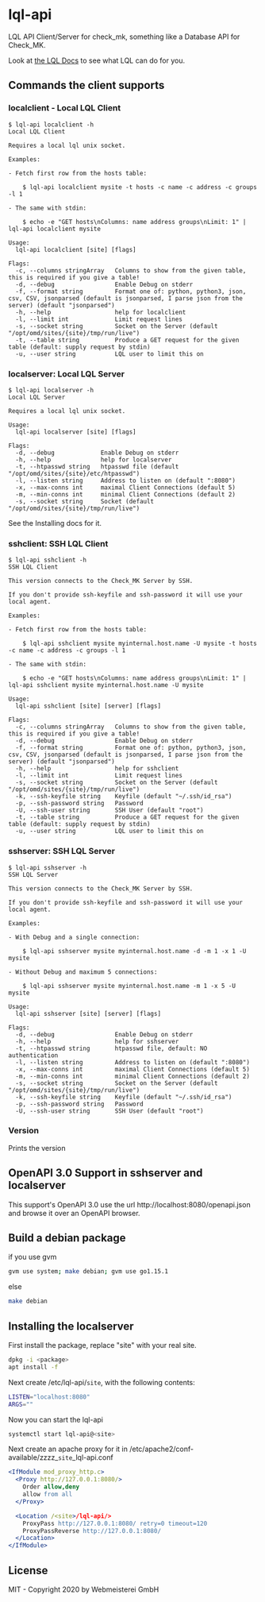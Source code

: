 # lql-api

LQL API Client/Server for check_mk, something like a Database API for Check_MK.

Look at [the LQL Docs](https://checkmk.com/cms_livestatus.html) to see what LQL can do for you.

## Commands the client supports

### localclient - Local LQL Client

```
$ lql-api localclient -h
Local LQL Client

Requires a local lql unix socket.

Examples:

- Fetch first row from the hosts table:

    $ lql-api localclient mysite -t hosts -c name -c address -c groups -l 1

- The same with stdin:

    $ echo -e "GET hosts\nColumns: name address groups\nLimit: 1" | lql-api localclient mysite

Usage:
  lql-api localclient [site] [flags]

Flags:
  -c, --columns stringArray   Columns to show from the given table, this is required if you give a table!
  -d, --debug                 Enable Debug on stderr
  -f, --format string         Format one of: python, python3, json, csv, CSV, jsonparsed (default is jsonparsed, I parse json from the server) (default "jsonparsed")
  -h, --help                  help for localclient
  -l, --limit int             Limit request lines
  -s, --socket string         Socket on the Server (default "/opt/omd/sites/{site}/tmp/run/live")
  -t, --table string          Produce a GET request for the given table (default: supply request by stdin)
  -u, --user string           LQL user to limit this on
```

### localserver: Local LQL Server

```
$ lql-api localserver -h
Local LQL Server

Requires a local lql unix socket.

Usage:
  lql-api localserver [site] [flags]

Flags:
  -d, --debug             Enable Debug on stderr
  -h, --help              help for localserver
  -t, --htpasswd string   htpasswd file (default "/opt/omd/sites/{site}/etc/htpasswd")
  -l, --listen string     Address to listen on (default ":8080")
  -x, --max-conns int     maximal Client Connections (default 5)
  -m, --min-conns int     minimal Client Connections (default 2)
  -s, --socket string     Socket (default "/opt/omd/sites/{site}/tmp/run/live")
```

See the Installing docs for it.

### sshclient: SSH LQL Client

```
$ lql-api sshclient -h
SSH LQL Client

This version connects to the Check_MK Server by SSH.

If you don't provide ssh-keyfile and ssh-password it will use your local agent.

Examples:

- Fetch first row from the hosts table:

    $ lql-api sshclient mysite myinternal.host.name -U mysite -t hosts -c name -c address -c groups -l 1

- The same with stdin:

    $ echo -e "GET hosts\nColumns: name address groups\nLimit: 1" | lql-api sshclient mysite myinternal.host.name -U mysite

Usage:
  lql-api sshclient [site] [server] [flags]

Flags:
  -c, --columns stringArray   Columns to show from the given table, this is required if you give a table!
  -d, --debug                 Enable Debug on stderr
  -f, --format string         Format one of: python, python3, json, csv, CSV, jsonparsed (default is jsonparsed, I parse json from the server) (default "jsonparsed")
  -h, --help                  help for sshclient
  -l, --limit int             Limit request lines
  -s, --socket string         Socket on the Server (default "/opt/omd/sites/{site}/tmp/run/live")
  -k, --ssh-keyfile string    Keyfile (default "~/.ssh/id_rsa")
  -p, --ssh-password string   Password
  -U, --ssh-user string       SSH User (default "root")
  -t, --table string          Produce a GET request for the given table (default: supply request by stdin)
  -u, --user string           LQL user to limit this on
```

### sshserver: SSH LQL Server

```
$ lql-api sshserver -h
SSH LQL Server

This version connects to the Check_MK Server by SSH.

If you don't provide ssh-keyfile and ssh-password it will use your local agent.

Examples:

- With Debug and a single connection:

    $ lql-api sshserver mysite myinternal.host.name -d -m 1 -x 1 -U mysite

- Without Debug and maximum 5 connections:

    $ lql-api sshserver mysite myinternal.host.name -m 1 -x 5 -U mysite

Usage:
  lql-api sshserver [site] [server] [flags]

Flags:
  -d, --debug                 Enable Debug on stderr
  -h, --help                  help for sshserver
  -t, --htpasswd string       htpasswd file, default: NO authentication
  -l, --listen string         Address to listen on (default ":8080")
  -x, --max-conns int         maximal Client Connections (default 5)
  -m, --min-conns int         minimal Client Connections (default 2)
  -s, --socket string         Socket on the Server (default "/opt/omd/sites/{site}/tmp/run/live")
  -k, --ssh-keyfile string    Keyfile (default "~/.ssh/id_rsa")
  -p, --ssh-password string   Password
  -U, --ssh-user string       SSH User (default "root")
```

### Version

Prints the version

## OpenAPI 3.0 Support in sshserver and localserver

This support's OpenAPI 3.0 use the url http://localhost:8080/openapi.json and browse it over an OpenAPI browser.

## Build a debian package

if you use gvm

```bash
gvm use system; make debian; gvm use go1.15.1
```

else

```bash
make debian
```

## Installing the **localserver**

First install the package, replace "site" with your real site.

```bash
dpkg -i <package>
apt install -f
```

Next create /etc/lql-api/`site`, with the following contents:

```bash
LISTEN="localhost:8080"
ARGS=""
```

Now you can start the lql-api

```bash
systemctl start lql-api@<site>
```

Next create an apache proxy for it in /etc/apache2/conf-available/zzzz_`site`_lql-api.conf

```apache
<IfModule mod_proxy_http.c>
  <Proxy http://127.0.0.1:8080/>
    Order allow,deny
    allow from all
  </Proxy>

  <Location /<site>/lql-api/>
    ProxyPass http://127.0.0.1:8080/ retry=0 timeout=120
    ProxyPassReverse http://127.0.0.1:8080/
  </Location>
</IfModule>
```

## License

MIT - Copyright 2020 by Webmeisterei GmbH

